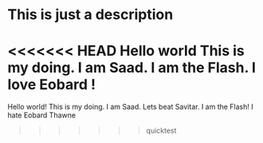# This is just a description
<<<<<<< HEAD
Hello world
This is my doing. I am Saad. I am the Flash. I love Eobard !
=======
Hello world!
This is my doing. I am Saad. Lets beat Savitar. I am the Flash! I hate Eobard Thawne

>>>>>>> quicktest
